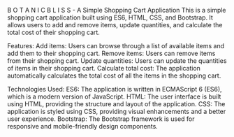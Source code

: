 B O T A N I C  B L I S S -
A Simple Shopping Cart Application
This is a simple shopping cart application built using ES6, HTML, CSS, and Bootstrap. It allows users to add and remove items, update quantities, and calculate the total cost of their shopping cart.

Features:
Add items: Users can browse through a list of available items and add them to their shopping cart.
Remove items: Users can remove items from their shopping cart.
Update quantities: Users can update the quantities of items in their shopping cart.
Calculate total cost: The application automatically calculates the total cost of all the items in the shopping cart.

Technologies Used:
ES6: The application is written in ECMAScript 6 (ES6), which is a modern version of JavaScript.
HTML: The user interface is built using HTML, providing the structure and layout of the application.
CSS: The application is styled using CSS, providing visual enhancements and a better user experience.
Bootstrap: The Bootstrap framework is used for responsive and mobile-friendly design components.
